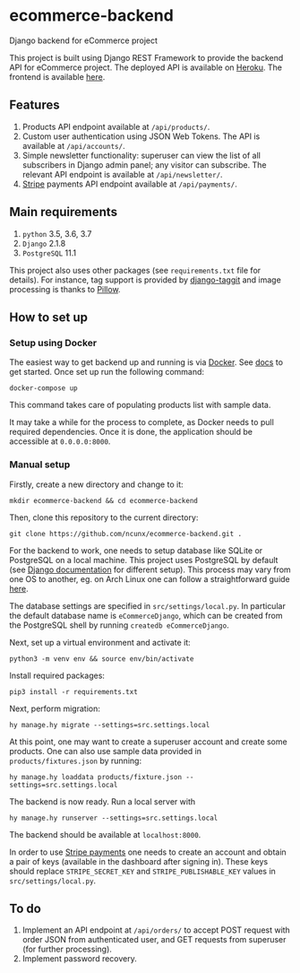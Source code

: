 # ecommerce-backend
Django backend for eCommerce project

This project is built using Django REST Framework to provide the backend API for eCommerce project. The deployed API is available on [Heroku](https://ecommerce-backend-django.herokuapp.com/). The frontend is available [here](https://github.com/ncunx/ecommerce-frontend). 

Features
--------
1. Products API endpoint available at `/api/products/`.
2. Custom user authentication using JSON Web Tokens. The API is available at `/api/accounts/`.
2. Simple newsletter functionality: superuser can view the list of all subscribers in Django admin panel; any visitor can subscribe. The relevant API endpoint is available at `/api/newsletter/`.
3. [Stripe](https://stripe.com/) payments API endpoint available at `/api/payments/`.

Main requirements
------------

1. `python` 3.5, 3.6, 3.7
2. `Django` 2.1.8
3. `PostgreSQL` 11.1

This project also uses other packages (see `requirements.txt` file for details).
For instance, tag support is provided by [django-taggit](https://github.com/alex/django-taggit) and image processing is thanks to [Pillow](https://github.com/python-pillow/Pillow).

## How to set up

### Setup using Docker

The easiest way to get backend up and running is via [Docker](https://www.docker.com/). See [docs](https://docs.docker.com/get-started/) to get started. Once set up run the following command:

`docker-compose up`

This command takes care of populating products list with sample data.

It may take a while for the process to complete, as Docker needs to pull required dependencies. Once it is done, the application should be accessible at `0.0.0.0:8000`.

### Manual setup

Firstly, create a new directory and change to it:

`mkdir ecommerce-backend && cd ecommerce-backend`

Then, clone this repository to the current directory:

`git clone https://github.com/ncunx/ecommerce-backend.git .`


For the backend to work, one needs to setup database like SQLite or PostgreSQL on a local machine. This project uses PostgreSQL by default (see [Django documentation](https://docs.djangoproject.com/en/2.1/ref/settings/#databases) for different setup). This process may vary from one OS to another, eg. on Arch Linux one can follow a straightforward guide [here](https://wiki.archlinux.org/index.php/PostgreSQL).

The database settings are specified in `src/settings/local.py`. In particular the default database name is `eCommerceDjango`, which can be created from the PostgreSQL shell by running `createdb eCommerceDjango`.

Next, set up a virtual environment and activate it:

`python3 -m venv env && source env/bin/activate`

Install required packages:

`pip3 install -r requirements.txt`

Next, perform migration:

`hy manage.hy migrate --settings=src.settings.local`

At this point, one may want to create a superuser account and create some products. One can also use sample data provided in `products/fixtures.json` by running:

`hy manage.hy loaddata products/fixture.json --settings=src.settings.local`

The backend is now ready. Run a local server with

`hy manage.hy runserver --settings=src.settings.local`

The backend should be available at `localhost:8000`.

In order to use [Stripe payments](https://stripe.com/) one needs to create an account and obtain a pair of keys (available in the dashboard after signing in). These keys should replace `STRIPE_SECRET_KEY` and `STRIPE_PUBLISHABLE_KEY` values in `src/settings/local.py`.

## To do

1. Implement an API endpoint at `/api/orders/` to accept POST request with order JSON from authenticated user, and GET requests from superuser (for further processing).
2. Implement password recovery.
